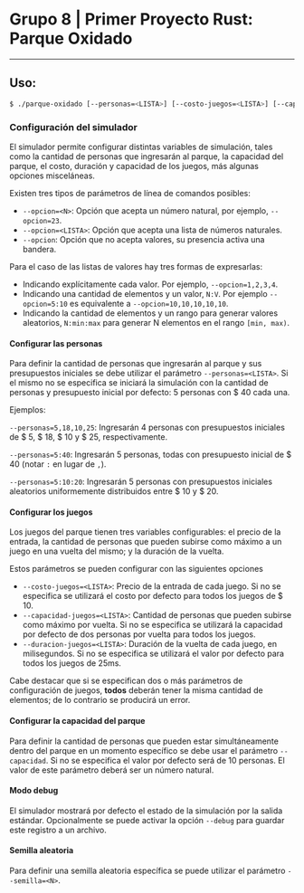 # Grupo 8 | Primer Proyecto Rust: Parque Oxidado
---

## Uso:

```bash
$ ./parque-oxidado [--personas=<LISTA>] [--costo-juegos=<LISTA>] [--capacidad-juegos=<LISTA>] [--duracion-juegos=<LISTA>] [--capacidad=<N>] [-h|--help] [--semilla=<N>] [-d|--debug]
```

### Configuración del simulador
El simulador permite configurar distintas variables de simulación, tales como la cantidad de personas que ingresarán al parque, la capacidad del parque, el costo, duración y capacidad de los juegos, más algunas opciones misceláneas.

Existen tres tipos de parámetros de línea de comandos posibles:
 - `--opcion=<N>`: Opción que acepta un número natural, por ejemplo, `--opcion=23`.
 - `--opcion=<LISTA>`: Opción que acepta una lista de números naturales.
 - `--opcion`: Opción que no acepta valores, su presencia activa una bandera.

Para el caso de las listas de valores hay tres formas de expresarlas:
 - Indicando explícitamente cada valor. Por ejemplo, `--opcion=1,2,3,4`.
 - Indicando una cantidad de elementos y un valor, `N:V`. Por ejemplo `--opcion=5:10` es equivalente a `--opcion=10,10,10,10,10`.
 - Indicando la cantidad de elementos y un rango para generar valores aleatorios, `N:min:max` para generar N elementos en el rango `[min, max)`.

#### Configurar las personas
Para definir la cantidad de personas que ingresarán al parque y sus presupuestos iniciales se debe utilizar el parámetro `--personas=<LISTA>`. Si el mismo no
se especifica se iniciará la simulación con la cantidad de personas y presupuesto
inicial por defecto: 5 personas con $ 40 cada una.

Ejemplos:

`--personas=5,18,10,25`: Ingresarán 4 personas con presupuestos iniciales de $ 5, $ 18, $ 10 y $ 25, respectivamente.

`--personas=5:40`: Ingresarán 5 personas, todas con presupuesto inicial de $ 40 (notar `:` en lugar de `,`).

`--personas=5:10:20`: Ingresarán 5 personas con presupuestos iniciales aleatorios uniformemente distribuidos entre $ 10 y $ 20.

#### Configurar los juegos
Los juegos del parque tienen tres variables configurables: el precio de la entrada, la cantidad de personas que pueden subirse como máximo a un juego en una vuelta del mismo; y la duración de la vuelta.

Estos parámetros se pueden configurar con las siguientes opciones
- `--costo-juegos=<LISTA>`: Precio de la entrada de cada juego. Si no se especifica se utilizará el costo por defecto para todos los juegos de $ 10.
- `--capacidad-juegos=<LISTA>`: Cantidad de personas que pueden subirse como máximo por vuelta. Si no se especifica se utilizará la capacidad por defecto de dos personas por vuelta para todos los juegos.
- `--duracion-juegos=<LISTA>`: Duración de la vuelta de cada juego, en milisegundos. Si no se especifica se utilizará el valor por defecto para todos los juegos de 25ms.

Cabe destacar que si se especifican dos o más parámetros de configuración de juegos, **todos** deberán tener la misma cantidad de elementos; de lo contrario se producirá
un error.

#### Configurar la capacidad del parque
Para definir la cantidad de personas que pueden estar simultáneamente dentro del parque en un momento específico se debe usar el parámetro `--capacidad`. Si no se
especifica el valor por defecto será de 10 personas. El valor de este parámetro deberá ser un número natural.

#### Modo debug
El simulador mostrará por defecto el estado de la simulación por la salida estándar. Opcionalmente se puede activar la opción `--debug` para guardar este registro a un archivo.

#### Semilla aleatoria
Para definir una semilla aleatoria específica se puede utilizar el parámetro `--semilla=<N>`.